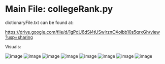 # Main File: collegeRank.py


dictionaryFile.txt can be found at:

https://drive.google.com/file/d/1gPdU6dSi4tUSwIrznOXolbb10s5qrxGh/view?usp=sharing

Visuals: 


 ![image](https://user-images.githubusercontent.com/108026776/175459445-35fdc576-cce2-4555-a6e1-07499ff0afd9.png)
 ![image](https://user-images.githubusercontent.com/108026776/175459375-d6a35635-c531-4723-afb4-bcf1251cffe0.png)
 ![image](https://user-images.githubusercontent.com/108026776/175459382-bade30c0-555b-4b2d-8a8d-6f7cd2ea16a1.png)
 ![image](https://user-images.githubusercontent.com/108026776/175459401-7d27aa2e-9b6f-45f0-aad7-6211a88ab824.png)
 ![image](https://user-images.githubusercontent.com/108026776/175459412-64fe09d0-f53e-4431-b5b9-31342f853a2a.png)
  ![image](https://user-images.githubusercontent.com/108026776/175459479-c6c02919-e93b-457c-9d60-656e4b4151e0.png)
 ![image](https://user-images.githubusercontent.com/108026776/175459499-292b6fa7-7152-4064-9589-03b05d592ef9.png)
 ![image](https://user-images.githubusercontent.com/108026776/175459511-d60aaa01-433b-4d13-8fba-b37e9590f21c.png)








